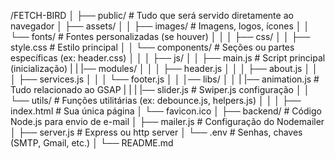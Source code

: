 /FETCH-BIRD
│
├── public/                        # Tudo que será servido diretamente ao navegador
│   ├── assets/
│   │   ├── images/                # Imagens, logos, ícones
│   │   └── fonts/                 # Fontes personalizadas (se houver)
│   │
│   ├── css/
│   │   ├── style.css              # Estilo principal
│   │   └── components/            # Seções ou partes específicas (ex: header.css)
│   │
│   ├── js/
│   │   ├── main.js                # Script principal (inicialização)
|   |   |── modules/
│   │   │   ├── header.js
│   │   │   ├── about.js
│   │   │   ├── services.js
│   │   │   └── footer.js
│   │   │── libs/
│   │   |   |── animation.js       # Tudo relacionado ao GSAP
|   |   |   |── slider.js          # Swiper.js configuração
│   │   └── utils/                 # Funções utilitárias (ex: debounce.js, helpers.js)
│   │
│   ├── index.html                 # Sua única página
│   └── favicon.ico
│
├── backend/                       # Código Node.js para envio de e-mail
│   ├── mailer.js                  # Configuração do Nodemailer
│   ├── server.js                  # Express ou http server
│   └── .env                       # Senhas, chaves (SMTP, Gmail, etc.)
│
└── README.md